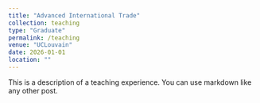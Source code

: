 ```yaml
---
title: "Advanced International Trade"
collection: teaching
type: "Graduate"
permalink: /teaching
venue: "UCLouvain"
date: 2026-01-01
location: ""
---
```


This is a description of a teaching experience. You can use markdown like any other post.
